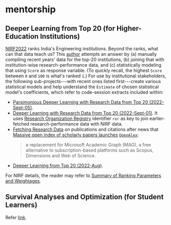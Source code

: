 # mentorship
## Deeper Learning from Top 20 (for Higher-Education Institutions)
[NIRF2022](https://www.nirfindia.org/2022/EngineeringRanking.html) ranks India's Engineering institutions. Beyond the ranks, what can that data teach us? This [author](mailto:yadevinit@gmail.com) attempts an answer by (a) manually compiling recent years' data for the top-20 institutions, (b) joining that with institution-wise research-performance data, and (c) statistically modeling that using `Score` as response variable. (To quickly recall, the highest `Score` between `0` and `100` is what's ranked `1`.) For use by institutional stakeholders, the following sub-projects---with recent ones listed first---create various statistical models and help understand the `Estimate` of chosen statistical model's coefficients, which refer to code-session extracts included within:
-  [Parsimonious Deeper Learning with Research Data from Top 20 (2022-Sept-05)](./READMEdeeperParsimonyResearchTop.md).
-  [Deeper Learning with Research Data from Top 20 (2022-Sept-01)](./READMEdeeperResearchTop.md). It uses [Research Organization Registry](https://ror.org/) identifier `ror` as key to join earlier-fetched research-performance data with NIRF data.
-  [Fetching Research Data](./worldClass/researchLio-2022Sept01-1041.ipynb) on publications and citations after news that [Massive open index of scholarly papers launches](https://www.nature.com/articles/d41586-022-00138-y) [`OpenAlex`](https://openalex.org/):
    >    a replacement for Microsoft Academic Graph (MAG), a free alternative to subscription-based platforms such as Scopus, Dimensions and Web of Science.
-  [Deeper Learning from Top 20 (2022-Aug)](./READMEdeeperTop.md).

For NIRF details, the reader may refer to [Summary of Ranking Parameters and Weightages](https://www.nirfindia.org/nirfpdfcdn/2022/framework/Engineering.pdf).


## Survival Analyses and Optimization (for Student Learners)
Refer [link](./READMEsurvOpt.md).
